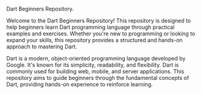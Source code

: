 Dart Beginners Repository.

Welcome to the Dart Beginners Repository! This repository is designed to help beginners learn Dart programming language through practical examples and exercises. 
Whether you're new to programming or looking to expand your skills, this repository provides a structured and hands-on approach to mastering Dart.


Dart is a modern, object-oriented programming language developed by Google. It's known for its simplicity, readability, and flexibility. 
Dart is commonly used for building web, mobile, and server applications.
This repository aims to guide beginners through the fundamental concepts of Dart, providing hands-on experience to reinforce learning.
